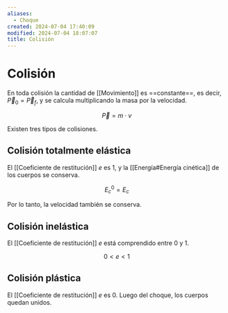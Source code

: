 ```yaml
---
aliases:
  - Choque
created: 2024-07-04 17:40:09
modified: 2024-07-04 18:07:07
title: Colisión
---
```


# Colisión

En toda colisión la cantidad de [[Movimiento]] es ==constante==, es decir, $\overrightarrow{P}_0 = \overrightarrow{P}_f$, y se calcula multiplicando la masa por la velocidad.

$$
\overrightarrow{P} = m \cdot v
$$

Existen tres tipos de colisiones.

## Colisión totalmente elástica

El [[Coeficiente de restitución]] $e$ es $1$, y la [[Energía#Energía cinética]] de los cuerpos se conserva.

$$
E_c^0 = E_c
$$

Por lo tanto, la velocidad también se conserva.

## Colisión inelástica

El [[Coeficiente de restitución]] $e$ está comprendido entre $0$ y $1$.

$$
0 < e < 1
$$

## Colisión plástica

El [[Coeficiente de restitución]] $e$ es $0$. Luego del choque, los cuerpos quedan unidos.
